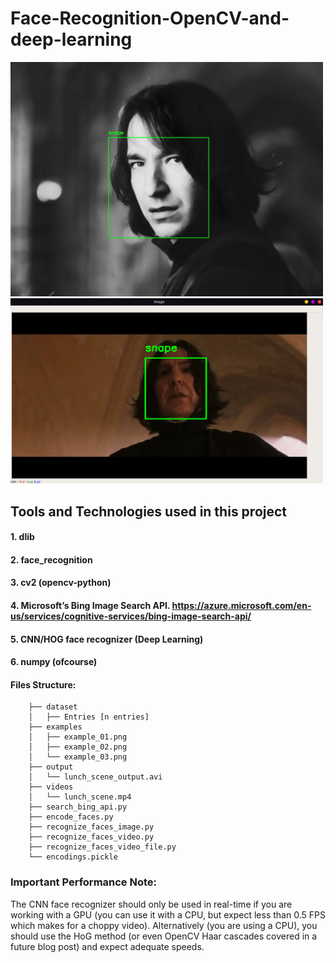 # Face-Recognition-OpenCV-and-deep-learning

<img width="500" alt="portfolio_view" src="https://github.com/ashish1sasmal/Face-Recognition-OpenCV-and-deep-learning/blob/master/snape_detect.jpg">
<img width="500" alt="portfolio_view" src="https://github.com/ashish1sasmal/Face-Recognition-OpenCV-and-deep-learning/blob/master/Screenshot%20from%202020-07-14%2005-57-46.png">

## Tools and Technologies used in this project
####   1. dlib
####   2. face_recognition
####   3. cv2 (opencv-python)
####   4. Microsoft’s Bing Image Search API. https://azure.microsoft.com/en-us/services/cognitive-services/bing-image-search-api/
####   5. CNN/HOG face recognizer (Deep Learning)
####   6. numpy (ofcourse)

#### Files Structure:
        ├── dataset
        │   ├── Entries [n entries]
        ├── examples
        │   ├── example_01.png
        │   ├── example_02.png
        │   └── example_03.png
        ├── output
        │   └── lunch_scene_output.avi
        ├── videos
        │   └── lunch_scene.mp4
        ├── search_bing_api.py
        ├── encode_faces.py
        ├── recognize_faces_image.py
        ├── recognize_faces_video.py
        ├── recognize_faces_video_file.py
        └── encodings.pickle


### Important Performance Note:
The CNN face recognizer should only be used in real-time if you are working with a GPU 
(you can use it with a CPU, but expect less than 0.5 FPS which makes for a choppy video). 
Alternatively (you are using a CPU), you should use the HoG method
(or even OpenCV Haar cascades covered in a future blog post) and expect adequate speeds. 

